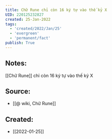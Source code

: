 ```yaml
---
title: Chữ Rune chỉ còn 16 ký tự vào thế kỷ X
UID: 220125232827
created: 25-Jan-2022
tags:
  - 'created/2022/Jan/25'
  - 'evergreen'
  - 'permanent/fact'
publish: True
---
```

## Notes:
[[Chữ Rune]] chỉ còn 16 ký tự vào thế kỷ X

## Source:
- [[@ wiki, Chữ Rune]]


## Created:
- [[2022-01-25]]
